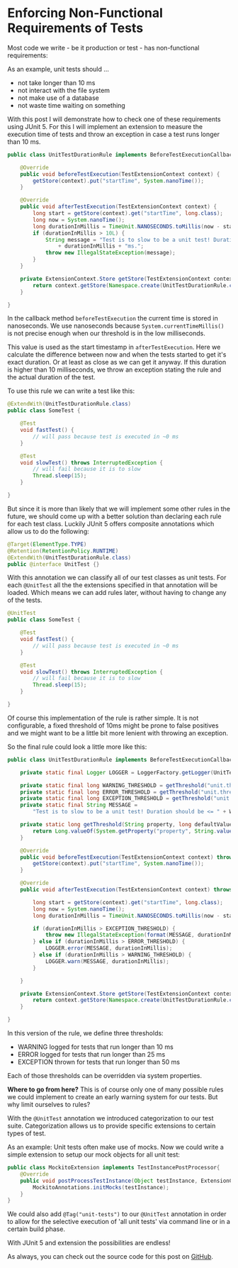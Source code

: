 # Enforcing Non-Functional Requirements of Tests

Most code we write - be it production or test - has non-functional requirements:

As an example, unit tests should ...
- not take longer than 10 ms
- not interact with the file system
- not make use of a database
- not waste time waiting on something

With this post I will demonstrate how to check one of these requirements using
JUnit 5. For this I will implement an extension to measure the execution time
of tests and throw an exception in case a test runs longer than 10 ms.

```java
public class UnitTestDurationRule implements BeforeTestExecutionCallback, AfterTestExecutionCallback {

    @Override
    public void beforeTestExecution(TestExtensionContext context) {
        getStore(context).put("startTime", System.nanoTime());
    }

    @Override
    public void afterTestExecution(TestExtensionContext context) {
        long start = getStore(context).get("startTime", long.class);
        long now = System.nanoTime();
        long durationInMillis = TimeUnit.NANOSECONDS.toMillis(now - start);
        if (durationInMillis > 10L) {
            String message = "Test is to slow to be a unit test! Duration should be <= 10ms, was: "
                + durationInMillis + "ms.";
            throw new IllegalStateException(message);
        }
    }

    private ExtensionContext.Store getStore(TestExtensionContext context) {
        return context.getStore(Namespace.create(UnitTestDurationRule.class));
    }

}
```

In the callback method `beforeTestExecution` the current time is stored in nanoseconds.
We use nanoseconds because `System.currentTimeMillis()` is not precise enough when
our threshold is in the low milliseconds.

This value is used as the start timestamp in `afterTestExecution`. Here we calculate
the difference between now and when the tests started to get it's exact duration.
Or at least as close as we can get it anyway. If this duration is higher than 10
milliseconds, we throw an exception stating the rule and the actual duration of
the test.

To use this rule we can write a test like this:

```java
@ExtendWith(UnitTestDurationRule.class)
public class SomeTest {

    @Test
    void fastTest() {
        // will pass because test is executed in ~0 ms
    }

    @Test
    void slowTest() throws InterruptedException {
        // will fail because it is to slow
        Thread.sleep(15);
    }

}
```

But since it is more than likely that we will implement some other rules in the
future, we should come up with a better solution than declaring each rule for each
test class. Luckily JUnit 5 offers composite annotations which allow us to do the
following:

```java
@Target(ElementType.TYPE)
@Retention(RetentionPolicy.RUNTIME)
@ExtendWith(UnitTestDurationRule.class)
public @interface UnitTest {}
```

With this annotation we can classify all of our test classes as unit tests.
For each `@UnitTest` all the the extensions specified in that annotation will
be loaded. Which means we can add rules later, without having to change any of
the tests.

```java
@UnitTest
public class SomeTest {

    @Test
    void fastTest() {
        // will pass because test is executed in ~0 ms
    }

    @Test
    void slowTest() throws InterruptedException {
        // will fail because it is to slow
        Thread.sleep(15);
    }

}
```

Of course this implementation of the rule is rather simple. It is not configurable,
a fixed threshold of 10ms might be prone to false positives and we might want 
to be a little bit more lenient with throwing an exception.

So the final rule could look a little more like this:

```java
public class UnitTestDurationRule implements BeforeTestExecutionCallback, AfterTestExecutionCallback {

    private static final Logger LOGGER = LoggerFactory.getLogger(UnitTestDurationRule.class);

    private static final long WARNING_THRESHOLD = getThreshold("unit.threshold.warning", 10L);
    private static final long ERROR_THRESHOLD = getThreshold("unit.threshold.error", 25L);
    private static final long EXCEPTION_THRESHOLD = getThreshold("unit.threshold.exception", 50L);
    private static final String MESSAGE =
        "Test is to slow to be a unit test! Duration should be <= " + WARNING_THRESHOLD + "ms, was: {}ms.";

    private static long getThreshold(String property, long defaultValue) {
        return Long.valueOf(System.getProperty("property", String.valueOf(defaultValue)));
    }

    @Override
    public void beforeTestExecution(TestExtensionContext context) throws Exception {
        getStore(context).put("startTime", System.nanoTime());
    }

    @Override
    public void afterTestExecution(TestExtensionContext context) throws Exception {

        long start = getStore(context).get("startTime", long.class);
        long now = System.nanoTime();
        long durationInMillis = TimeUnit.NANOSECONDS.toMillis(now - start);

        if (durationInMillis > EXCEPTION_THRESHOLD) {
            throw new IllegalStateException(format(MESSAGE, durationInMillis).getMessage());
        } else if (durationInMillis > ERROR_THRESHOLD) {
            LOGGER.error(MESSAGE, durationInMillis);
        } else if (durationInMillis > WARNING_THRESHOLD) {
            LOGGER.warn(MESSAGE, durationInMillis);
        }

    }

    private ExtensionContext.Store getStore(TestExtensionContext context) {
        return context.getStore(Namespace.create(UnitTestDurationRule.class));
    }

}
```

In this version of the rule, we define three thresholds:

- WARNING logged for tests that run longer than 10 ms
- ERROR logged for tests that run longer than 25 ms
- EXCEPTION thrown for tests that run longer than 50 ms

Each of those thresholds can be overridden via system properties.

**Where to go from here?**
This is of course only one of many possible rules we could implement to create
an early warning system for our tests. But why limit ourselves to rules?

With the `@UnitTest` annotation we introduced categorization to our test suite.
Categorization allows us to provide specific extensions to certain types of test.

As an example: Unit tests often make use of mocks. Now we could write a simple 
extension to setup our mock objects for all unit test:

```java
public class MockitoExtension implements TestInstancePostProcessor{
    @Override
    public void postProcessTestInstance(Object testInstance, ExtensionContext context) {
        MockitoAnnotations.initMocks(testInstance);
    }
}
```

We could also add `@Tag("unit-tests")` to our `@UnitTest` annotation in order to
allow for the selective execution of 'all unit tests' via command line or in a
certain build phase.

With JUnit 5 and extension the possibilities are endless!

As always, you can check out the source code for this post on
[GitHub](https://github.com/nt-ca-aqe/blog-enforcing-nfr-of-tests).